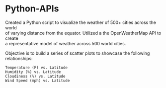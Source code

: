 # Python-APIs

Created a Python script to visualize the weather of 500+ cities across the world  
of varying distance from the equator. Utilized a the OpenWeatherMap API to create  
a representative model of weather across 500 world cities.

Objective is to build a series of scatter plots to showcase the following relationships:  

    Temperature (F) vs. Latitude
    Humidity (%) vs. Latitude
    Cloudiness (%) vs. Latitude
    Wind Speed (mph) vs. Latitude
